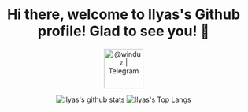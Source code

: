 <h1 
  align="center"
  >Hi there, welcome to Ilyas's Github profile! Glad to see you! 👋
</h1>
<p 
  align="center">
    <a
      align="center"
      href="https://t.me/winduz" 
      target="_blank">
          <img 
            alt="@winduz | Telegram" 
            width="80px" 
            src="https://sadykhzadeh.ml/img/telegram-10.gif" />
    </a>
</p>

<p align="center">
  <img 
       alt="Ilyas's github stats"
       src="https://github-readme-stats.vercel.app/api?username=ilyas-kalandar&show_icons=true&title_color=628FDB&text_color=37B6A7&icon_color=BE91F2&bg_color=0D1117&hide_border=true" />
  <img 
       alt="Ilyas's Top Langs" 
       src="https://github-readme-stats.vercel.app/api/top-langs/?username=ilyas-kalandar&show_icons=true&title_color=628FDB&text_color=37B6A7&icon_color=BE91F2&bg_color=0D1117&hide_border=true&layout=compact&langs_count=10" />
</p>
